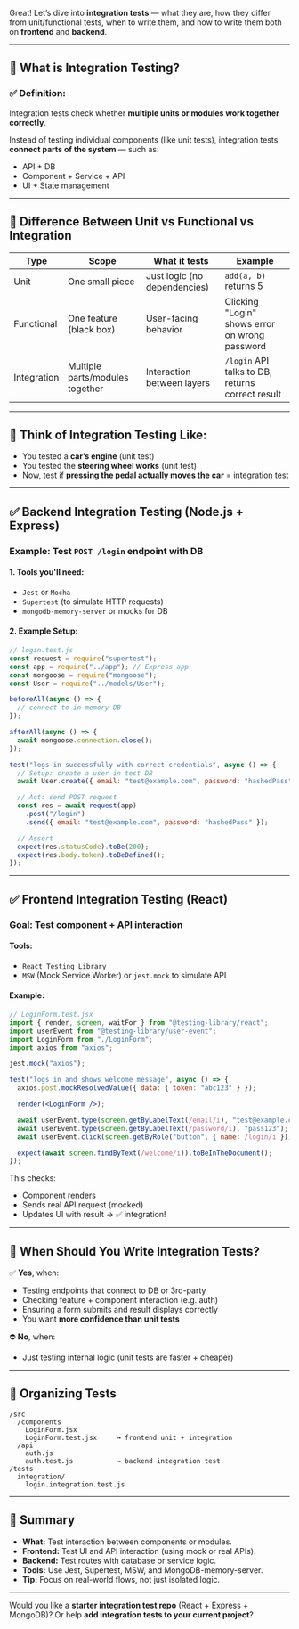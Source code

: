 Great! Let’s dive into **integration tests** — what they are, how they differ from unit/functional tests, when to write them, and how to write them both on **frontend** and **backend**.

---

## 🧩 What is Integration Testing?

### ✅ **Definition**:

Integration tests check whether **multiple units or modules work together correctly**.

Instead of testing individual components (like unit tests), integration tests **connect parts of the system** — such as:

- API + DB
- Component + Service + API
- UI + State management

---

## 🔁 Difference Between Unit vs Functional vs Integration

| Type        | Scope                           | What it tests                | Example                                          |
| ----------- | ------------------------------- | ---------------------------- | ------------------------------------------------ |
| Unit        | One small piece                 | Just logic (no dependencies) | `add(a, b)` returns 5                            |
| Functional  | One feature (black box)         | User-facing behavior         | Clicking "Login" shows error on wrong password   |
| Integration | Multiple parts/modules together | Interaction between layers   | `/login` API talks to DB, returns correct result |

---

## 🧠 Think of Integration Testing Like:

- You tested a **car’s engine** (unit test)
- You tested the **steering wheel works** (unit test)
- Now, test if **pressing the pedal actually moves the car** = integration test

---

## ✅ Backend Integration Testing (Node.js + Express)

### Example: Test `POST /login` endpoint with DB

#### 1. Tools you'll need:

- `Jest` or `Mocha`
- `Supertest` (to simulate HTTP requests)
- `mongodb-memory-server` or mocks for DB

#### 2. Example Setup:

```javascript
// login.test.js
const request = require("supertest");
const app = require("../app"); // Express app
const mongoose = require("mongoose");
const User = require("../models/User");

beforeAll(async () => {
  // connect to in-memory DB
});

afterAll(async () => {
  await mongoose.connection.close();
});

test("logs in successfully with correct credentials", async () => {
  // Setup: create a user in test DB
  await User.create({ email: "test@example.com", password: "hashedPass" });

  // Act: send POST request
  const res = await request(app)
    .post("/login")
    .send({ email: "test@example.com", password: "hashedPass" });

  // Assert
  expect(res.statusCode).toBe(200);
  expect(res.body.token).toBeDefined();
});
```

---

## ✅ Frontend Integration Testing (React)

### Goal: Test component + API interaction

#### Tools:

- `React Testing Library`
- `MSW` (Mock Service Worker) or `jest.mock` to simulate API

#### Example:

```jsx
// LoginForm.test.jsx
import { render, screen, waitFor } from "@testing-library/react";
import userEvent from "@testing-library/user-event";
import LoginForm from "./LoginForm";
import axios from "axios";

jest.mock("axios");

test("logs in and shows welcome message", async () => {
  axios.post.mockResolvedValue({ data: { token: "abc123" } });

  render(<LoginForm />);

  await userEvent.type(screen.getByLabelText(/email/i), "test@example.com");
  await userEvent.type(screen.getByLabelText(/password/i), "pass123");
  await userEvent.click(screen.getByRole("button", { name: /login/i }));

  expect(await screen.findByText(/welcome/i)).toBeInTheDocument();
});
```

This checks:

- Component renders
- Sends real API request (mocked)
- Updates UI with result → ✅ integration!

---

## 🤔 When Should You Write Integration Tests?

✅ **Yes**, when:

- Testing endpoints that connect to DB or 3rd-party
- Checking feature + component interaction (e.g. auth)
- Ensuring a form submits and result displays correctly
- You want **more confidence than unit tests**

⛔ **No**, when:

- Just testing internal logic (unit tests are faster + cheaper)

---

## 📁 Organizing Tests

```
/src
  /components
    LoginForm.jsx
    LoginForm.test.jsx     → frontend unit + integration
  /api
    auth.js
    auth.test.js           → backend integration test
/tests
  integration/
    login.integration.test.js
```

---

## 📌 Summary

- **What:** Test interaction between components or modules.
- **Frontend:** Test UI and API interaction (using mock or real APIs).
- **Backend:** Test routes with database or service logic.
- **Tools:** Use Jest, Supertest, MSW, and MongoDB-memory-server.
- **Tip:** Focus on real-world flows, not just isolated logic.

---

Would you like a **starter integration test repo** (React + Express + MongoDB)? Or help **add integration tests to your current project**?
